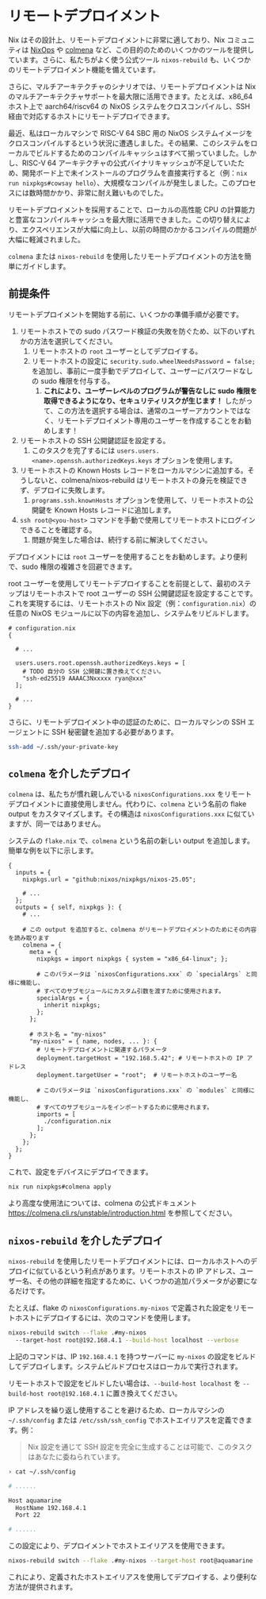 # リモートデプロイメント

Nix はその設計上、リモートデプロイメントに非常に適しており、Nix コミュニティは [NixOps](https://github.com/NixOS/nixops) や [colmena](https://github.com/zhaofengli/colmena) など、この目的のためのいくつかのツールを提供しています。さらに、私たちがよく使う公式ツール `nixos-rebuild` も、いくつかのリモートデプロイメント機能を備えています。

さらに、マルチアーキテクチャのシナリオでは、リモートデプロイメントは Nix のマルチアーキテクチャサポートを最大限に活用できます。たとえば、x86_64 ホスト上で aarch64/riscv64 の NixOS システムをクロスコンパイルし、SSH 経由で対応するホストにリモートデプロイできます。

最近、私はローカルマシンで RISC-V 64 SBC 用の NixOS システムイメージをクロスコンパイルするという状況に遭遇しました。その結果、このシステムをローカルでビルドするためのコンパイルキャッシュはすべて揃っていました。しかし、RISC-V 64 アーキテクチャの公式バイナリキャッシュが不足していたため、開発ボード上で未インストールのプログラムを直接実行すると（例：`nix run nixpkgs#cowsay hello`）、大規模なコンパイルが発生しました。このプロセスには数時間かかり、非常に耐え難いものでした。

リモートデプロイメントを採用することで、ローカルの高性能 CPU の計算能力と豊富なコンパイルキャッシュを最大限に活用できました。この切り替えにより、エクスペリエンスが大幅に向上し、以前の時間のかかるコンパイルの問題が大幅に軽減されました。

`colmena` または `nixos-rebuild` を使用したリモートデプロイメントの方法を簡単にガイドします。

## 前提条件

リモートデプロイメントを開始する前に、いくつかの準備手順が必要です。

1.  リモートホストでの sudo パスワード検証の失敗を防ぐため、以下のいずれかの方法を選択してください。
    1.  リモートホストの `root` ユーザーとしてデプロイする。
    2.  リモートホストの設定に `security.sudo.wheelNeedsPassword = false;` を追加し、事前に一度手動でデプロイして、ユーザーにパスワードなしの sudo 権限を付与する。
        1.  **これにより、ユーザーレベルのプログラムが警告なしに sudo 権限を取得できるようになり、セキュリティリスクが生じます！** したがって、この方法を選択する場合は、通常のユーザーアカウントではなく、リモートデプロイメント専用のユーザーを作成することをお勧めします！
2.  リモートホストの SSH 公開鍵認証を設定する。
    1.  このタスクを完了するには `users.users.<name>.openssh.authorizedKeys.keys` オプションを使用します。
3.  リモートホストの Known Hosts レコードをローカルマシンに追加する。そうしないと、colmena/nixos-rebuild はリモートホストの身元を検証できず、デプロイに失敗します。
    1.  `programs.ssh.knownHosts` オプションを使用して、リモートホストの公開鍵を Known Hosts レコードに追加します。
4.  `ssh root@<you-host>` コマンドを手動で使用してリモートホストにログインできることを確認する。
    1.  問題が発生した場合は、続行する前に解決してください。

デプロイメントには `root` ユーザーを使用することをお勧めします。より便利で、sudo 権限の複雑さを回避できます。

root ユーザーを使用してリモートデプロイすることを前提として、最初のステップはリモートホストで root ユーザーの SSH 公開鍵認証を設定することです。これを実現するには、リモートホストの Nix 設定（例：`configuration.nix`）の任意の NixOS モジュールに以下の内容を追加し、システムをリビルドします。

```nix{6-9}
# configuration.nix
{

  # ...

  users.users.root.openssh.authorizedKeys.keys = [
    # TODO 自分の SSH 公開鍵に置き換えてください。
    "ssh-ed25519 AAAAC3Nxxxxx ryan@xxx"
  ];

  # ...
}
```

さらに、リモートデプロイメント中の認証のために、ローカルマシンの SSH エージェントに SSH 秘密鍵を追加する必要があります。

```bash
ssh-add ~/.ssh/your-private-key
```

## `colmena` を介したデプロイ

`colmena` は、私たちが慣れ親しんでいる `nixosConfigurations.xxx` をリモートデプロイメントに直接使用しません。代わりに、`colmena` という名前の flake output をカスタマイズします。その構造は `nixosConfigurations.xxx` に似ていますが、同一ではありません。

システムの `flake.nix` で、`colmena` という名前の新しい output を追加します。簡単な例を以下に示します。

```nix{11-34}
{
  inputs = {
    nixpkgs.url = "github:nixos/nixpkgs/nixos-25.05";

    # ...
  };
  outputs = { self, nixpkgs }: {
    # ...

    # この output を追加すると、colmena がリモートデプロイメントのためにその内容を読み取ります
    colmena = {
      meta = {
        nixpkgs = import nixpkgs { system = "x86_64-linux"; };

        # このパラメータは `nixosConfigurations.xxx` の `specialArgs` と同様に機能し、
        # すべてのサブモジュールにカスタム引数を渡すために使用されます。
        specialArgs = {
          inherit nixpkgs;
        };
      };

      # ホスト名 = "my-nixos"
      "my-nixos" = { name, nodes, ... }: {
        # リモートデプロイメントに関連するパラメータ
        deployment.targetHost = "192.168.5.42"; # リモートホストの IP アドレス
        deployment.targetUser = "root";  # リモートホストのユーザー名

        # このパラメータは `nixosConfigurations.xxx` の `modules` と同様に機能し、
        # すべてのサブモジュールをインポートするために使用されます。
        imports = [
          ./configuration.nix
        ];
      };
    };
  };
}
```

これで、設定をデバイスにデプロイできます。

```bash
nix run nixpkgs#colmena apply
```

より高度な使用法については、colmena の公式ドキュメント <https://colmena.cli.rs/unstable/introduction.html> を参照してください。

## `nixos-rebuild` を介したデプロイ

`nixos-rebuild` を使用したリモートデプロイメントには、ローカルホストへのデプロイに似ているという利点があります。リモートホストの IP アドレス、ユーザー名、その他の詳細を指定するために、いくつかの追加パラメータが必要になるだけです。

たとえば、flake の `nixosConfigurations.my-nixos` で定義された設定をリモートホストにデプロイするには、次のコマンドを使用します。

```bash
nixos-rebuild switch --flake .#my-nixos
  --target-host root@192.168.4.1 --build-host localhost --verbose
```

上記のコマンドは、IP `192.168.4.1` を持つサーバーに `my-nixos` の設定をビルドしてデプロイします。システムビルドプロセスはローカルで実行されます。

リモートホストで設定をビルドしたい場合は、`--build-host localhost` を `--build-host root@192.168.4.1` に置き換えてください。

IP アドレスを繰り返し使用することを避けるため、ローカルマシンの `~/.ssh/config` または `/etc/ssh/ssh_config` でホストエイリアスを定義できます。例：

> Nix 設定を通じて SSH 設定を完全に生成することは可能で、このタスクはあなたに委ねられています。

```bash
› cat ~/.ssh/config

# ......

Host aquamarine
  HostName 192.168.4.1
  Port 22

# ......
```

この設定により、デプロイメントでホストエイリアスを使用できます。

```bash
nixos-rebuild switch --flake .#my-nixos --target-host root@aquamarine --build-host root@aquamarine --verbose
```

これにより、定義されたホストエイリアスを使用してデプロイする、より便利な方法が提供されます。
